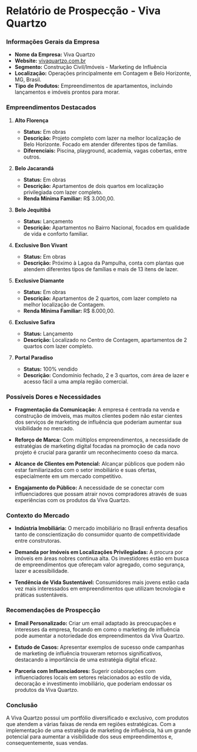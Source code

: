 # Relatório de Prospecção - Viva Quartzo

### Informações Gerais da Empresa

- **Nome da Empresa:** Viva Quartzo
- **Website:** [vivaquartzo.com.br](https://vivaquartzo.com.br)
- **Segmento:** Construção Civil/Imóveis - Marketing de Influência
- **Localização:** Operações principalmente em Contagem e Belo Horizonte, MG, Brasil.
- **Tipo de Produtos:** Empreendimentos de apartamentos, incluindo lançamentos e imóveis prontos para morar.

### Empreendimentos Destacados

1. **Alto Florença**
   - **Status:** Em obras
   - **Descrição:** Projeto completo com lazer na melhor localização de Belo Horizonte. Focado em atender diferentes tipos de famílias.
   - **Diferenciais:** Piscina, playground, academia, vagas cobertas, entre outros.

2. **Belo Jacarandá**
   - **Status:** Em obras
   - **Descrição:** Apartamentos de dois quartos em localização privilegiada com lazer completo.
   - **Renda Mínima Familiar:** R$ 3.000,00.

3. **Belo Jequitibá**
   - **Status:** Lançamento
   - **Descrição:** Apartamentos no Bairro Nacional, focados em qualidade de vida e conforto familiar.
   
4. **Exclusive Bon Vivant**
   - **Status:** Em obras
   - **Descrição:** Próximo à Lagoa da Pampulha, conta com plantas que atendem diferentes tipos de famílias e mais de 13 itens de lazer.
   
5. **Exclusive Diamante**
   - **Status:** Em obras
   - **Descrição:** Apartamentos de 2 quartos, com lazer completo na melhor localização de Contagem.
   - **Renda Mínima Familiar:** R$ 8.000,00.

6. **Exclusive Safira**
   - **Status:** Lançamento
   - **Descrição:** Localizado no Centro de Contagem, apartamentos de 2 quartos com lazer completo.

7. **Portal Paradiso**
   - **Status:** 100% vendido
   - **Descrição:** Condomínio fechado, 2 e 3 quartos, com área de lazer e acesso fácil a uma ampla região comercial.

### Possíveis Dores e Necessidades

- **Fragmentação da Comunicação:** A empresa é centrada na venda e construção de imóveis, mas muitos clientes podem não estar cientes dos serviços de marketing de influência que poderiam aumentar sua visibilidade no mercado.
  
- **Reforço de Marca:** Com múltiplos empreendimentos, a necessidade de estratégias de marketing digital focadas na promoção de cada novo projeto é crucial para garantir um reconhecimento coeso da marca.

- **Alcance de Clientes em Potencial:** Alcançar públicos que podem não estar familiarizados com o setor imobiliário e suas ofertas, especialmente em um mercado competitivo.

- **Engajamento do Público:** A necessidade de se conectar com influenciadores que possam atrair novos compradores através de suas experiências com os produtos da Viva Quartzo.

### Contexto do Mercado

- **Indústria Imobiliária:** O mercado imobiliário no Brasil enfrenta desafios tanto de conscientização do consumidor quanto de competitividade entre construtoras.
  
- **Demanda por Imóveis em Localizações Privilegiadas:** A procura por imóveis em áreas nobres continua alta. Os investidores estão em busca de empreendimentos que ofereçam valor agregado, como segurança, lazer e acessibilidade.

- **Tendência de Vida Sustentável:** Consumidores mais jovens estão cada vez mais interessados em empreendimentos que utilizam tecnologia e práticas sustentáveis.

### Recomendações de Prospecção

- **Email Personalizado:** Criar um email adaptado às preocupações e interesses da empresa, focando em como o marketing de influência pode aumentar a notoriedade dos empreendimentos da Viva Quartzo.

- **Estudo de Casos:** Apresentar exemplos de sucesso onde campanhas de marketing de influência trouxeram retornos significativos, destacando a importância de uma estratégia digital eficaz.

- **Parceria com Influenciadores:** Sugerir colaborações com influenciadores locais em setores relacionados ao estilo de vida, decoração e investimento imobiliário, que poderiam endossar os produtos da Viva Quartzo.

### Conclusão

A Viva Quartzo possui um portfólio diversificado e exclusivo, com produtos que atendem a várias faixas de renda em regiões estratégicas. Com a implementação de uma estratégia de marketing de influência, há um grande potencial para aumentar a visibilidade dos seus empreendimentos e, consequentemente, suas vendas.